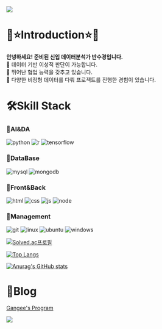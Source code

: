 <img src="https://capsule-render.vercel.app/api?type=waving&color=CCCCFF8&height=150&text=Sugyeong's&nbsp;Github&fontColor=99CCFF&section=header" />

# 🌈⭐Introduction⭐🌈
<b>안녕하세요! 준비된 신입 데이터분석가 반수경입니다.</b><br/>
🌿 데이터 기반 이성적 판단이 가능합니다.<br/>
🌿 뛰어난 협업 능력을 갖추고 있습니다.<br/>
🌿 다양한 비정형 데이터를 다뤄 프로젝트를 진행한 경험이 있습니다.

# 🛠️Skill Stack
### 📌AI&DA
![python](https://img.shields.io/badge/Python-3776AB?style=for-the-badge&logo=python&logoColor=white)
![r](https://img.shields.io/badge/R-276DC3?style=for-the-badge&logo=r&logoColor=white)
![tensorflow](https://img.shields.io/badge/TensorFlow-FF6F00?style=for-the-badge&logo=tensorflow&logoColor=white)

### 📌DataBase
![mysql](https://img.shields.io/badge/MySQL-005C84?style=for-the-badge&logo=mysql&logoColor=white)
![mongodb](https://img.shields.io/badge/MongoDB-4EA94B?style=for-the-badge&logo=mongodb&logoColor=white)

### 📌Front&Back
![html](https://img.shields.io/badge/HTML5-E34F26?style=for-the-badge&logo=html5&logoColor=white)
![css](https://img.shields.io/badge/CSS3-1572B6?style=for-the-badge&logo=css3&logoColor=white)
![js](https://img.shields.io/badge/JavaScript-F7DF1E?style=for-the-badge&logo=JavaScript&logoColor=white)
![node](https://img.shields.io/badge/Node.js-43853D?style=for-the-badge&logo=node.js&logoColor=white)

### 📌Management
![git](https://img.shields.io/badge/GIT-E44C30?style=for-the-badge&logo=git&logoColor=white)
![linux](https://img.shields.io/badge/Linux-FCC624?style=for-the-badge&logo=linux&logoColor=black)
![ubuntu](https://img.shields.io/badge/Ubuntu-E95420?style=for-the-badge&logo=ubuntu&logoColor=white)
![windows](https://img.shields.io/badge/Windows-0078D6?style=for-the-badge&logo=windows&logoColor=white)

[![Solved.ac프로필](http://mazassumnida.wtf/api/v2/generate_badge?boj=sugyeong0425)](https://solved.ac/sugyeong0425)


[![Top Langs](https://github-readme-stats.vercel.app/api/top-langs/?username=BanSugyeong)](https://github.com/anuraghazra/github-readme-stats)

[![Anurag's GitHub stats](https://github-readme-stats.vercel.app/api?username=BanSugyeong)](https://github.com/anuraghazra/github-readme-stats)

# 🌿Blog
[Gangee's Program](https://sugyeong0425.tistory.com/)

<img src="https://capsule-render.vercel.app/api?type=waving&color=CCCCFF8&height=150&section=footer" />
